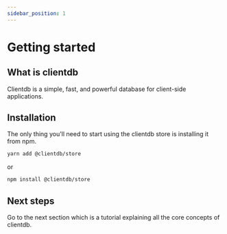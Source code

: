 ```yaml
---
sidebar_position: 1
---
```


# Getting started

## What is clientdb

Clientdb is a simple, fast, and powerful database for client-side applications.

## Installation

The only thing you'll need to start using the clientdb store is installing it from npm.

```bash
yarn add @clientdb/store
```

or

```bash
npm install @clientdb/store
```

## Next steps

Go to the next section which is a tutorial explaining all the core concepts of clientdb.
